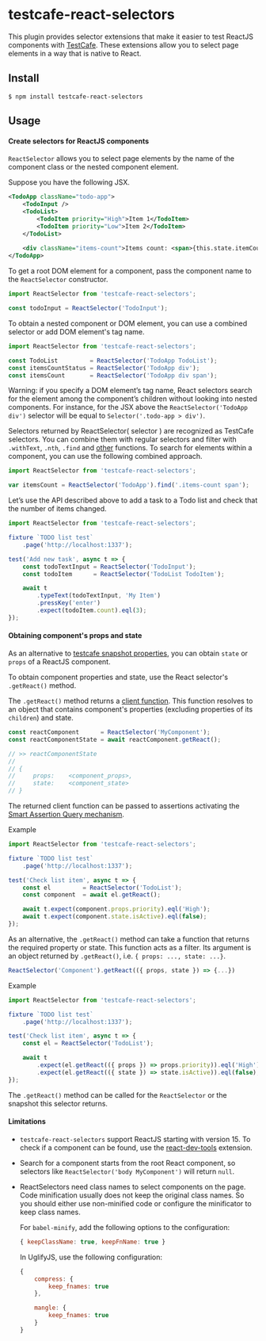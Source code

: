 # testcafe-react-selectors

This plugin provides selector extensions that make it easier to test ReactJS components with [TestCafe](https://github.com/DevExpress/testcafe). These extensions allow you to select page elements in a way that is native to React.

## Install

`$ npm install testcafe-react-selectors`

## Usage

#### Create selectors for ReactJS components

`ReactSelector` allows you to select page elements by the name of the component class or the nested component element.

Suppose you have the following JSX.

```xml
<TodoApp className="todo-app">
    <TodoInput />
    <TodoList>
        <TodoItem priority="High">Item 1</TodoItem>
        <TodoItem priority="Low">Item 2</TodoItem>
    </TodoList>   
    
    <div className="items-count">Items count: <span>{this.state.itemCount}</span></div>
</TodoApp>
```

To get a root DOM element for a component, pass the component name to the `ReactSelector` constructor.

```js
import ReactSelector from 'testcafe-react-selectors';

const todoInput = ReactSelector('TodoInput');
```

To obtain a nested component or DOM element, you can use a combined selector or add DOM element's tag name.

```js
import ReactSelector from 'testcafe-react-selectors';

const TodoList         = ReactSelector('TodoApp TodoList');
const itemsCountStatus = ReactSelector('TodoApp div');
const itemsCount       = ReactSelector('TodoApp div span');
```

Warning: if you specify a DOM element’s tag name, React selectors search for the element among the component’s children without looking into nested components. For instance, for the JSX above the `ReactSelector('TodoApp div')` selector will be equal to `Selector('.todo-app > div')`.


Selectors returned by ReactSelector( selector ) are recognized as TestCafe selectors. You can combine them with regular selectors and filter with `.withText`, `.nth`, `.find` and [other](http://devexpress.github.io/testcafe/documentation/test-api/selecting-page-elements/selectors.html#functional-style-selectors) functions. To search for elements within a component, you can use the following combined approach.

```js
import ReactSelector from 'testcafe-react-selectors';

var itemsCount = ReactSelector('TodoApp').find('.items-count span');
```

Let’s use the API described above to add a task to a Todo list and check that the number of items changed.

```js
import ReactSelector from 'testcafe-react-selectors';

fixture `TODO list test`
	.page('http://localhost:1337');

test('Add new task', async t => {
    const todoTextInput = ReactSelector('TodoInput');
    const todoItem      = ReactSelector('TodoList TodoItem');

    await t
        .typeText(todoTextInput, 'My Item')
        .pressKey('enter')
        .expect(todoItem.count).eql(3);
});
```

#### Obtaining component's props and state

As an alternative to [testcafe snapshot properties](http://devexpress.github.io/testcafe/documentation/test-api/selecting-page-elements/dom-node-state.html), you can obtain `state` or `props` of a ReactJS component.

To obtain component properties and state, use the React selector's `.getReact()` method.

The `.getReact()` method returns a [client function](https://devexpress.github.io/testcafe/documentation/test-api/obtaining-data-from-the-client.html). This function resolves to an object that contains component's properties (excluding properties of its `children`) and state.

```js
const reactComponent      = ReactSelector('MyComponent');
const reactComponentState = await reactComponent.getReact();

// >> reactComponentState
//
// {
//     props:    <component_props>,
//     state:    <component_state>
// }
```

The returned client function can be passed to assertions activating the [Smart Assertion Query mechanism](https://devexpress.github.io/testcafe/documentation/test-api/assertions/#smart-assertion-query-mechanism).

Example

```js
import ReactSelector from 'testcafe-react-selectors';

fixture `TODO list test`
	.page('http://localhost:1337');

test('Check list item', async t => {
    const el         = ReactSelector('TodoList');
    const component  = await el.getReact();

    await t.expect(component.props.priority).eql('High');
    await t.expect(component.state.isActive).eql(false);
});
```

As an alternative, the `.getReact()` method can take a function that returns the required property or state. This function acts as a filter. Its argument is an object returned by `.getReact()`, i.e. `{ props: ..., state: ...}`.
```js
ReactSelector('Component').getReact(({ props, state }) => {...})
```

Example

```js
import ReactSelector from 'testcafe-react-selectors';

fixture `TODO list test`
    .page('http://localhost:1337');

test('Check list item', async t => {
    const el = ReactSelector('TodoList');

    await t
        .expect(el.getReact(({ props }) => props.priority)).eql('High')
        .expect(el.getReact(({ state }) => state.isActive)).eql(false);
});
```

The `.getReact()` method can be called for the `ReactSelector` or the snapshot this selector returns.

#### Limitations

* `testcafe-react-selectors` support ReactJS starting with version 15. To check if a component can be found, use the [react-dev-tools](https://chrome.google.com/webstore/detail/react-developer-tools/fmkadmapgofadopljbjfkapdkoienihi) extension.
* Search for a component starts from the root React component, so selectors like `ReactSelector('body MyComponent')` will return `null`.
* ReactSelectors need class names to select components on the page. Code minification usually does not keep the original class names. So you should either use non-minified code or configure the minificator to keep class names.
  
  For `babel-minify`, add the following options to the configuration:
    
  ```js
  { keepClassName: true, keepFnName: true }
  ```

  In UglifyJS, use the following configuration:
     
   ```js
   {
       compress: {
           keep_fnames: true
       },

       mangle: {
           keep_fnames: true
       }
   }
   ```
